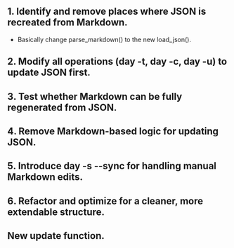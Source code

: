 ## 1. Identify and remove places where JSON is recreated from Markdown.

- Basically change parse_markdown() to the new load_json().

## 2. Modify all operations (day -t, day -c, day -u) to update JSON first.

## 3️. Test whether Markdown can be fully regenerated from JSON.

## 4️. Remove Markdown-based logic for updating JSON.

## 5️. Introduce day -s --sync for handling manual Markdown edits.

## 6️. Refactor and optimize for a cleaner, more extendable structure.

## New update function.
